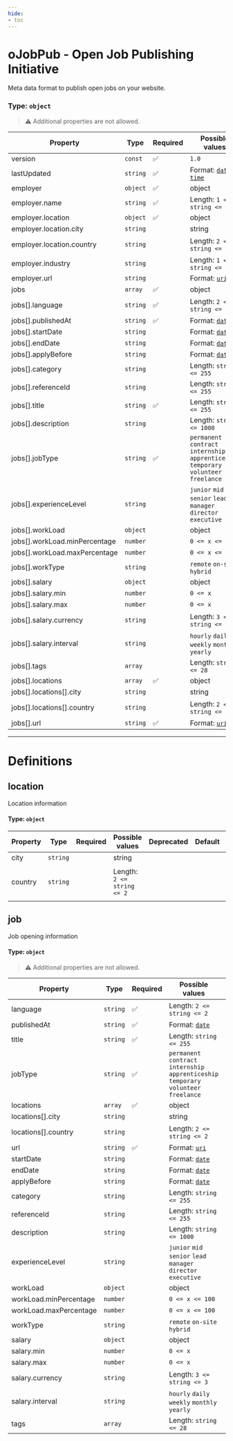 ```yaml
---
hide:
- toc
---
```

# oJobPub - Open Job Publishing Initiative

Meta data format to publish open jobs on your website.

### Type: `object`

> ⚠️ Additional properties are not allowed.

| Property | Type | Required | Possible values | Deprecated | Default | Description | Examples |
| -------- | ---- | -------- | --------------- | ---------- | ------- | ----------- | -------- |
| version | `const` | ✅ | `1.0` |  |  | Version of the oJobPub schema |  |
| lastUpdated | `string` | ✅ | Format: [`date-time`](https://json-schema.org/understanding-json-schema/reference/string#built-in-formats) |  |  | Date when the oJobPub feed was last updated |  |
| employer | `object` | ✅ | object |  |  | Information about the employer offering the job |  |
| employer.name | `string` | ✅ | Length: `1 <= string <= 255` |  |  | Employer's name |  |
| employer.location | `object` | ✅ | object |  |  | Location information |  |
| employer.location.city | `string` |  | string |  |  | City e.g. San Francisco |  |
| employer.location.country | `string` |  | Length: `2 <= string <= 2` |  |  | Country code as ISO 3166-1 alpha-2, e.g. US, DE, CH. Also see https://en.wikipedia.org/wiki/ISO_3166-1_alpha-2 |  |
| employer.industry | `string` |  | Length: `1 <= string <= 255` |  |  | Industry of the employer, e.g. Software, Finance, Healthcare |  |
| employer.url | `string` |  | Format: [`uri`](https://json-schema.org/understanding-json-schema/reference/string#built-in-formats) |  |  | Employer's main website URL, e.g. https://www.example.com |  |
| jobs | `array` | ✅ | object |  |  | List of job openings offered by the employer |  |
| jobs[].language | `string` | ✅ | Length: `2 <= string <= 2` |  |  | Language of the job description as ISO 639-1:2002. See https://en.wikipedia.org/wiki/List_of_ISO_639_language_codes |  |
| jobs[].publishedAt | `string` | ✅ | Format: [`date`](https://json-schema.org/understanding-json-schema/reference/string#built-in-formats) |  |  | Date when the job was first published |  |
| jobs[].startDate | `string` |  | Format: [`date`](https://json-schema.org/understanding-json-schema/reference/string#built-in-formats) |  |  | Date when the job starts |  |
| jobs[].endDate | `string` |  | Format: [`date`](https://json-schema.org/understanding-json-schema/reference/string#built-in-formats) |  |  | Date when the job ends |  |
| jobs[].applyBefore | `string` |  | Format: [`date`](https://json-schema.org/understanding-json-schema/reference/string#built-in-formats) |  |  | Date until the job is valid |  |
| jobs[].category | `string` |  | Length: `string <= 255` |  |  | Category of the job: e.g. Engineering, Marketing, Salesq |  |
| jobs[].referenceId | `string` |  | Length: `string <= 255` |  |  | Job reference identifier, e.g. internal job ID |  |
| jobs[].title | `string` | ✅ | Length: `string <= 255` |  |  | Title of the job |  |
| jobs[].description | `string` |  | Length: `string <= 1000` |  |  | Description of the job |  |
| jobs[].jobType | `string` | ✅ | `permanent` `contract` `internship` `apprenticeship` `temporary` `volunteer` `freelance` |  |  | Type of the job |  |
| jobs[].experienceLevel | `string` |  | `junior` `mid` `senior` `lead` `manager` `director` `executive` |  |  | Experience level required for the job |  |
| jobs[].workLoad | `object` |  | object |  |  | Expected workload in percentage for the job |  |
| jobs[].workLoad.minPercentage | `number` |  | `0 <= x <= 100` |  |  | Minimum expected workload in percentage |  |
| jobs[].workLoad.maxPercentage | `number` |  | `0 <= x <= 100` |  |  | Maximum expected workload in percentage |  |
| jobs[].workType | `string` |  | `remote` `on-site` `hybrid` |  |  | Type of work for the job |  |
| jobs[].salary | `object` |  | object |  |  | Salary range for the job |  |
| jobs[].salary.min | `number` |  | `0 <= x ` |  |  | Minimum salary to expect |  |
| jobs[].salary.max | `number` |  | `0 <= x ` |  |  | Maximum salary to expect |  |
| jobs[].salary.currency | `string` |  | Length: `3 <= string <= 3` |  |  | Currency as ISO 4217: see https://en.wikipedia.org/wiki/ISO_4217 |  |
| jobs[].salary.interval | `string` |  | `hourly` `daily` `weekly` `monthly` `yearly` |  |  | Min/max salary interval, e.g. per hour, per month, per year |  |
| jobs[].tags | `array` |  | Length: `string <= 28` |  |  | Key words for the job, e.g. skills, technologies, etc. |  |
| jobs[].locations | `array` | ✅ | object |  |  | Locations of the job |  |
| jobs[].locations[].city | `string` |  | string |  |  | City e.g. San Francisco |  |
| jobs[].locations[].country | `string` |  | Length: `2 <= string <= 2` |  |  | Country code as ISO 3166-1 alpha-2, e.g. US, DE, CH. Also see https://en.wikipedia.org/wiki/ISO_3166-1_alpha-2 |  |
| jobs[].url | `string` | ✅ | Format: [`uri`](https://json-schema.org/understanding-json-schema/reference/string#built-in-formats) |  |  | URL of the job's full description and application page |  |


---

# Definitions

## location

Location information

#### Type: `object`

| Property | Type | Required | Possible values | Deprecated | Default | Description | Examples |
| -------- | ---- | -------- | --------------- | ---------- | ------- | ----------- | -------- |
| city | `string` |  | string |  |  | City e.g. San Francisco |  |
| country | `string` |  | Length: `2 <= string <= 2` |  |  | Country code as ISO 3166-1 alpha-2, e.g. US, DE, CH. Also see https://en.wikipedia.org/wiki/ISO_3166-1_alpha-2 |  |

## job

Job opening information

#### Type: `object`

> ⚠️ Additional properties are not allowed.

| Property | Type | Required | Possible values | Deprecated | Default | Description | Examples |
| -------- | ---- | -------- | --------------- | ---------- | ------- | ----------- | -------- |
| language | `string` | ✅ | Length: `2 <= string <= 2` |  |  | Language of the job description as ISO 639-1:2002. See https://en.wikipedia.org/wiki/List_of_ISO_639_language_codes |  |
| publishedAt | `string` | ✅ | Format: [`date`](https://json-schema.org/understanding-json-schema/reference/string#built-in-formats) |  |  | Date when the job was first published |  |
| title | `string` | ✅ | Length: `string <= 255` |  |  | Title of the job |  |
| jobType | `string` | ✅ | `permanent` `contract` `internship` `apprenticeship` `temporary` `volunteer` `freelance` |  |  | Type of the job |  |
| locations | `array` | ✅ | object |  |  | Locations of the job |  |
| locations[].city | `string` |  | string |  |  | City e.g. San Francisco |  |
| locations[].country | `string` |  | Length: `2 <= string <= 2` |  |  | Country code as ISO 3166-1 alpha-2, e.g. US, DE, CH. Also see https://en.wikipedia.org/wiki/ISO_3166-1_alpha-2 |  |
| url | `string` | ✅ | Format: [`uri`](https://json-schema.org/understanding-json-schema/reference/string#built-in-formats) |  |  | URL of the job's full description and application page |  |
| startDate | `string` |  | Format: [`date`](https://json-schema.org/understanding-json-schema/reference/string#built-in-formats) |  |  | Date when the job starts |  |
| endDate | `string` |  | Format: [`date`](https://json-schema.org/understanding-json-schema/reference/string#built-in-formats) |  |  | Date when the job ends |  |
| applyBefore | `string` |  | Format: [`date`](https://json-schema.org/understanding-json-schema/reference/string#built-in-formats) |  |  | Date until the job is valid |  |
| category | `string` |  | Length: `string <= 255` |  |  | Category of the job: e.g. Engineering, Marketing, Salesq |  |
| referenceId | `string` |  | Length: `string <= 255` |  |  | Job reference identifier, e.g. internal job ID |  |
| description | `string` |  | Length: `string <= 1000` |  |  | Description of the job |  |
| experienceLevel | `string` |  | `junior` `mid` `senior` `lead` `manager` `director` `executive` |  |  | Experience level required for the job |  |
| workLoad | `object` |  | object |  |  | Expected workload in percentage for the job |  |
| workLoad.minPercentage | `number` |  | `0 <= x <= 100` |  |  | Minimum expected workload in percentage |  |
| workLoad.maxPercentage | `number` |  | `0 <= x <= 100` |  |  | Maximum expected workload in percentage |  |
| workType | `string` |  | `remote` `on-site` `hybrid` |  |  | Type of work for the job |  |
| salary | `object` |  | object |  |  | Salary range for the job |  |
| salary.min | `number` |  | `0 <= x ` |  |  | Minimum salary to expect |  |
| salary.max | `number` |  | `0 <= x ` |  |  | Maximum salary to expect |  |
| salary.currency | `string` |  | Length: `3 <= string <= 3` |  |  | Currency as ISO 4217: see https://en.wikipedia.org/wiki/ISO_4217 |  |
| salary.interval | `string` |  | `hourly` `daily` `weekly` `monthly` `yearly` |  |  | Min/max salary interval, e.g. per hour, per month, per year |  |
| tags | `array` |  | Length: `string <= 28` |  |  | Key words for the job, e.g. skills, technologies, etc. |  |
